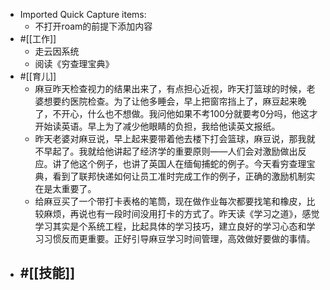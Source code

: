 - Imported Quick Capture items:
    - 不打开roam的前提下添加内容
- #[[工作]]
    - 走云因系统
    - 阅读《穷查理宝典》
- #[[育儿]]
    - 麻豆昨天检查视力的结果出来了，有点担心近视，昨天打篮球的时候，老婆想要约医院检查。为了让他多睡会，早上把窗帘挡上了，麻豆起来晚了，不开心，什么也不想做。我问他如果不考100分就要考0分吗，他这才开始读英语。早上为了减少他眼睛的负担，我给他读英文报纸。
    - 昨天老婆对麻豆说，早上起来要带着他去楼下打会篮球，麻豆说，那我就不早起了。我就给他讲起了经济学的重要原则——人们会对激励做出反应。讲了他这个例子，也讲了英国人在缅甸捕蛇的例子。今天看穷查理宝典，看到了联邦快递如何让员工准时完成工作的例子，正确的激励机制实在是太重要了。
    - 给麻豆买了一个带打卡表格的笔筒，现在做作业每次都要找笔和橡皮，比较麻烦，再说也有一段时间没用打卡的方式了。昨天读《学习之道》，感觉学习其实是个系统工程，比起具体的学习技巧，建立良好的学习心态和学习习惯反而更重要。正好引导麻豆学习时间管理，高效做好要做的事情。
- #[[技能]]
    - 
